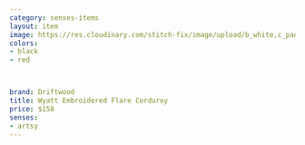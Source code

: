 ```yaml
---
category: senses-items
layout: item
image: https://res.cloudinary.com/stitch-fix/image/upload/b_white,c_pad,dpr_1.0,f_auto,h_150,q_auto,w_150/v1693383533/tnaophfbghcu2giszqti.jpg
colors: 
- black
- red



brand: Driftwood
title: Wyatt Embroidered Flare Corduroy
price: $158
senses:
- artsy
---
```







